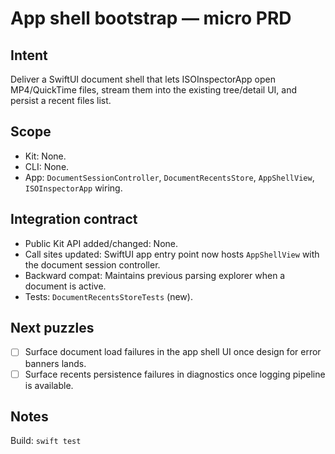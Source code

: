 # App shell bootstrap — micro PRD

## Intent

Deliver a SwiftUI document shell that lets ISOInspectorApp open MP4/QuickTime files, stream them into the existing
tree/detail UI, and persist a recent files list.

## Scope

- Kit: None.
- CLI: None.
- App: `DocumentSessionController`, `DocumentRecentsStore`, `AppShellView`, `ISOInspectorApp` wiring.

## Integration contract

- Public Kit API added/changed: None.
- Call sites updated: SwiftUI app entry point now hosts `AppShellView` with the document session controller.
- Backward compat: Maintains previous parsing explorer when a document is active.
- Tests: `DocumentRecentsStoreTests` (new).

## Next puzzles

- [ ] Surface document load failures in the app shell UI once design for error banners lands. <!-- mirrors @todo -->
- [ ] Surface recents persistence failures in diagnostics once logging pipeline is available. <!-- mirrors @todo -->

## Notes

Build: `swift test`

